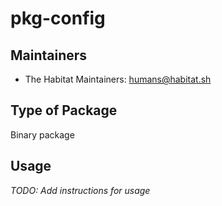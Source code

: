 # pkg-config

## Maintainers

* The Habitat Maintainers: <humans@habitat.sh>

## Type of Package

Binary package

## Usage

*TODO: Add instructions for usage*

